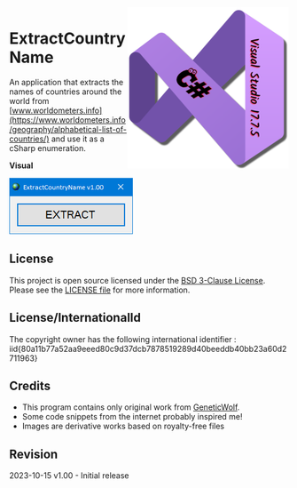 <img src="/images/cSharp.png" align="right" height="290"/>

# ExtractCountryName

An application that extracts the names of countries around the world
from [www.worldometers.info](https://www.worldometers.info/geography/alphabetical-list-of-countries/)
and use it as a cSharp enumeration.

**Visual**

![ExtractCountryName output](images/visual.png)

## License

This project is open source licensed under the [BSD 3-Clause License](https://opensource.org/license/bsd-3-clause/).
Please see the [LICENSE file](/LICENSE.txt) for more information.

## License/InternationalId

The copyright owner has the following international identifier :
iid{80a11b77a52aa9eeed80c9d37dcb7878519289d40beeddb40bb23a60d2711963}

## Credits

- This program contains only original work from [GeneticWolf](https://github.com/GeneticWolf).
- Some code snippets from the internet probably inspired me!
- Images are derivative works based on royalty-free files

## Revision

2023-10-15 v1.00 - Initial release
